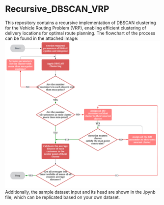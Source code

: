 # Recursive_DBSCAN_VRP
This repository contains a recursive implementation of DBSCAN clustering for the Vehicle Routing Problem (VRP), enabling efficient clustering of delivery locations for optimal route planning. The flowchart of the process can be found in the attached image: ![Flowchart](images/Flowchart.png) Additionally, the sample dataset input and its head are shown in the .ipynb file, which can be replicated based on your own dataset.

